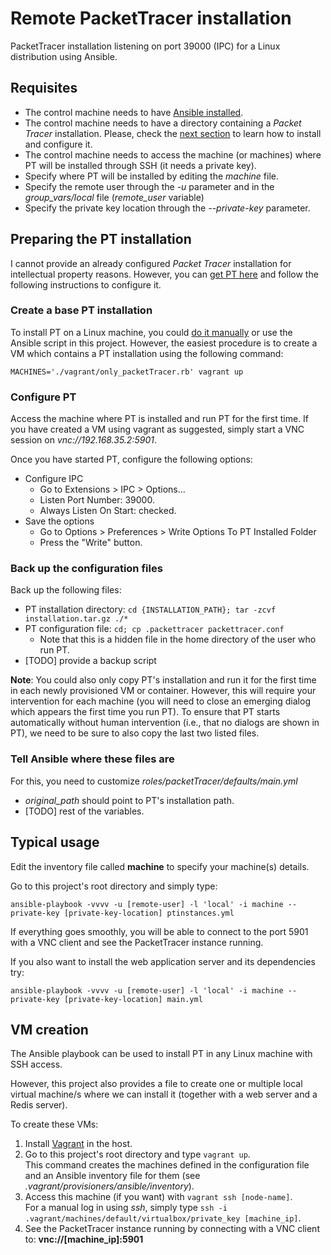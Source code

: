 # Remote PacketTracer installation
PacketTracer installation listening on port 39000 (IPC) for a Linux distribution using Ansible.

## Requisites

 * The control machine needs to have [Ansible installed](http://www.ansible.com).
 * The control machine needs to have a directory containing a _Packet Tracer_ installation. Please, check the [next section](#preparing-pt-installation) to learn how to install and configure it.
 * The control machine needs to access the machine (or machines) where PT will be installed through SSH (it needs a private key).
  * Specify where PT will be installed by editing the _machine_ file. 
  * Specify the remote user through the _-u_ parameter and in the _group\_vars/local_ file (_remote\_user_ variable)
  * Specify the private key location through the _--private-key_ parameter.

##  <a name="preparing-pt-installation">Preparing the PT installation</a>

I cannot provide an already configured _Packet Tracer_ installation for intellectual property reasons.
However, you can [get PT here](https://www.netacad.com/about-networking-academy/packet-tracer) and follow the following instructions to configure it.


### Create a base PT installation

To install PT on a Linux machine, you could [do it manually](https://www.youtube.com/watch?v=7A2rIcwl_co) or use the Ansible script in this project.
However, the easiest procedure is to create a VM which contains a PT installation using the following command:

    MACHINES='./vagrant/only_packetTracer.rb' vagrant up


### Configure PT

Access the machine where PT is installed and run PT for the first time.
If you have created a VM using vagrant as suggested, simply start a VNC session on _vnc://192.168.35.2:5901_.

Once you have started PT, configure the following options:
 * Configure IPC
   * Go to Extensions > IPC > Options...
   * Listen Port Number: 39000.
   * Always Listen On Start: checked.
 * Save the options
   * Go to Options > Preferences > Write Options To PT Installed Folder
   * Press the "Write" button.


### Back up the configuration files

Back up the following files:

 * PT installation directory: ```cd {INSTALLATION_PATH}; tar -zcvf installation.tar.gz ./*```
 * PT configuration file: ```cd; cp .packettracer packettracer.conf```
   * Note that this is a hidden file in the home directory of the user who run PT.
 * [TODO] provide a backup script

__Note__: You could also only copy PT's installation and run it for the first time in each newly provisioned VM or container.
However, this will require your intervention for each machine (you will need to close an emerging dialog which appears the first time you run PT).
To ensure that PT starts automatically without human intervention (i.e., that no dialogs are shown in PT), we need to be sure to also copy the last two listed files.


### Tell Ansible where these files are

For this, you need to customize _roles/packetTracer/defaults/main.yml_ 
 * _original\_path_ should point to PT's installation path.
 * [TODO] rest of the variables.


## Typical usage

Edit the inventory file called __machine__ to specify your machine(s) details.

Go to this project's root directory and simply type:

    ansible-playbook -vvvv -u [remote-user] -l 'local' -i machine --private-key [private-key-location] ptinstances.yml

If everything goes smoothly, you will be able to connect to the port 5901 with a VNC client and see the PacketTracer instance running.

If you also want to install the web application server and its dependencies try:

    ansible-playbook -vvvv -u [remote-user] -l 'local' -i machine --private-key [private-key-location] main.yml

## VM creation

The Ansible playbook can be used to install PT in any Linux machine with SSH access.

However, this project also provides a file to create one or multiple local virtual machine/s where we can install it (together with a web server and a Redis server).

To create these VMs:
 1. Install [Vagrant](https://www.vagrantup.com/) in the host.
 2. Go to this project's root directory and type ```vagrant up```. <br />
    This command creates the machines defined in the configuration file and an Ansible inventory file for them (see _.vagrant/provisioners/ansible/inventory_).
 3. Access this machine (if you want) with ```vagrant ssh [node-name]```. <br />
    For a manual log in using _ssh_, simply type ```ssh -i .vagrant/machines/default/virtualbox/private_key [machine_ip]```.
 4. See the PacketTracer instance running by connecting with a VNC client to: __vnc://[machine_ip]:5901__
